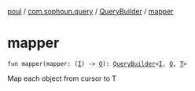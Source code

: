 [poul](../../index.md) / [com.sophoun.query](../index.md) / [QueryBuilder](index.md) / [mapper](./mapper.md)

# mapper

`fun mapper(mapper: (`[`I`](index.md#I)`) -> `[`O`](index.md#O)`): `[`QueryBuilder`](index.md)`<`[`I`](index.md#I)`, `[`O`](index.md#O)`, `[`T`](index.md#T)`>`

Map each object from cursor to T

